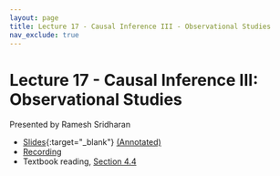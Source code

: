 ```yaml
---
layout: page
title: Lecture 17 - Causal Inference III - Observational Studies
nav_exclude: true
---
```


# Lecture 17 - Causal Inference III: Observational Studies

Presented by Ramesh Sridharan

- [Slides](https://docs.google.com/presentation/d/1GH39wi1gJLewLIsdXNFLRIJi_VuWHxAkUIOJ73xVn7w/edit?usp=sharing){:target="_blank"} [(Annotated)](https://drive.google.com/file/d/1x2yYXBtvznGOWpaFHwSAuHyvglyXtzDP/view?usp=drive_link)
- [Recording](https://bcourses.berkeley.edu/courses/1538676/pages/lecture-17-causal-inference-iii-observational-studies)
- Textbook reading, [Section 4.4](https://data102.org/ds-102-book/content/chapters/04/05_observational_studies_unconfoundedness.html)

